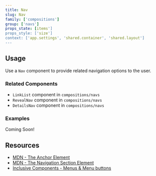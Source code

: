 ```yaml
---
title: Nav
slug: Nav
family: ['compositions']
group: ['navs']
props_state: [items']
props_style: ['size']
context: ['app.settings', 'shared.container', 'shared.layout']
---
```


## Usage

Use a `Nav` component to provide related navigation options to the user.

### Related Components

- `LinkList` component in `compositions/navs`
- `RevealNav` component in `compositions/navs`
- `DetailsNav` component in `compositions/navs`

### Examples

<p class="feedback emoji:default">Coming Soon!</p>

## Resources

- [MDN - The Anchor Element](https://developer.mozilla.org/en-US/docs/Web/HTML/Element/a)
- [MDN - The Navigation Section Element](https://developer.mozilla.org/en-US/docs/Web/HTML/Element/nav)
- [Inclusive Components - Menus & Menu buttons](https://inclusive-components.design/menus-menu-buttons/)
